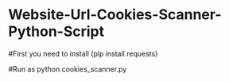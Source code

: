 # Website-Url-Cookies-Scanner-Python-Script

#First you need to install (pip install requests)

#Run as python cookies_scanner.py
